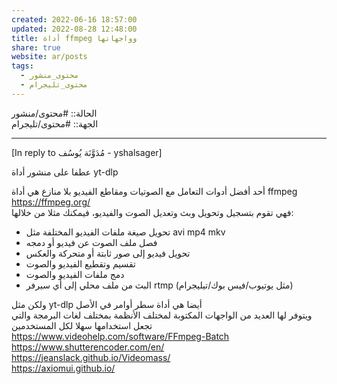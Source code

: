 ```yaml
---  
created: 2022-06-16 18:57:00  
updated: 2022-08-28 12:48:00  
title: أداة ffmpeg وواجهاتها  
share: true  
website: ar/posts  
tags:  
  - محتوى_منشور  
  - محتوى_تليجرام  
---  
```

  
  
الحالة:: #محتوى/منشور  
الجهة:: #محتوى/تليجرام  
  
---  
  
[In reply to مُدَوَّنَة يُوسُف - yshalsager]  
  
عطفا على منشور أداة yt-dlp  
  
أحد أفضل أدوات التعامل مع الصوتيات ومقاطع الفيديو بلا منازع هي أداة ffmpeg  
<https://ffmpeg.org/>  
فهي تقوم بتسجيل وتحويل وبث وتعديل الصوت والفيديو، فيمكنك مثلا من خلالها:  
  
- تحويل صيغة ملفات الفيديو المختلفة مثل avi mp4 mkv  
- فصل ملف الصوت عن فيديو أو دمجه  
- تحويل فيديو إلى صور ثابتة أو متحركة والعكس  
- تقسيم وتقطيع الفيديو والصوت  
- دمج ملفات الفيديو والصوت  
- البث من ملف محلي إلى أي سيرفر rtmp (مثل يوتيوب/فيس بوك/تيليجرام)  
  
ولكن مثل yt-dlp أيضا هي أداة سطر أوامر في الأصل  
ويتوفر لها العديد من الواجهات المكتوبة لمختلف الأنظمة بمختلف لغات البرمجة والتي تجعل استخدامها سهلا لكل المستخدمين  
<https://www.videohelp.com/software/FFmpeg-Batch>  
<https://www.shutterencoder.com/en/>  
<https://jeanslack.github.io/Videomass/>  
<https://axiomui.github.io/>  
